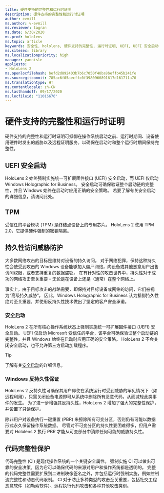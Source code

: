 ```yaml
---
title: 硬件支持的完整性和运行时证明
description: 硬件支持的完整性和运行时证明
author: evmill
ms.author: v-evmill
ms.reviewer: tagran
ms.date: 6/30/2020
ms.prod: hololens
ms.topic: article
keywords: 安全性, hololens, 硬件支持的完整性, 运行时证明, UEFI, UEFI 安全启动, 安全启动, TPM, 威胁防护, Windows 反持久性保证, 代码完整性, 代码保护,
ms.sitesec: library
ms.localizationpriority: high
manager: yannisle
appliesto:
- HoloLens 2
ms.openlocfilehash: befd2d892403b7b6c7050f48ba9beffb45b241fe
ms.sourcegitcommit: 785ac6f05aecffc0f3980960891617d161711a70
ms.translationtype: HT
ms.contentlocale: zh-CN
ms.lasthandoff: 09/17/2020
ms.locfileid: "11016676"
---
```

# 硬件支持的完整性和运行时证明

硬件支持的完整性和运行时证明可抵御在操作系统启动之前、运行时期间、设备使用硬件时发出的威胁以及远程证明服务，以确保在启动时和整个运行时期间保持完整性。

## UEFI 安全启动

HoloLens 2 始终强制实施统一可扩展固件接口 (UEFI) 安全启动，而 UEFI 仅启动 Windows Holographic for Business。
安全启动可确保验证整个启动链的完整性，并且 Windows 始终在启动时应用正确的安全策略。 若要了解有关安全启动的详细信息，请访问此处。

## TPM

受信任的平台模块 (TPM) 是终结点设备上的专用芯片。 HoloLens 2 使用 TPM 2.0，它提供硬件强制的密钥隔离。

## 持久性访问威胁防护

大多数网络攻击的目标是维持对设备的持久访问。 对于网络犯罪，保持这种持久性会使受到攻击的 Windows 设备能够加入僵尸网络，向设备或其他恶意用户出售访问权限，或者支持重复的数据盗窃。 在有针对性的攻击世界中，持久性对于成功的网络攻击至关重要 - 无论是在设备上还是（通常）在整个网络上。  

事实上，由于目标攻击的战略需要，即保持对目标设备或网络的访问，它们被视为“高级持久威胁”。 因此，Windows Holographic for Business 认为抵御持久性绝对至关重要，并使用反持久性技术做出了坚定的客户安全承诺。

### 安全启动 

HoloLens 2 在所有核心操作系统状态上强制实施统一可扩展固件接口 (UEFI) 安全启动。 UEFI 仅启动 Microsoft 受信任的平台，该平台可确保验证整个启动链的完整性，并且 Windows 始终在启动时应用正确的安全策略。 HoloLens 2 不会关闭安全启动，也不允许第三方启动加载程序。

> [!Tip]
> 了解有关[安全启动](https://docs.microsoft.com/windows-hardware/design/device-experiences/oem-secure-boot)的详细信息。

### Windows 反持久性保证

HoloLens 2 反持久性可确保其用户即使在系统运行时受到威胁的罕见情况下（如远程利用），只需关闭设备电源即可从系统中删除所有恶意代码，从而减轻此类事件的发生。 为了进一步增强其反持久性，HoloLens 2 增加了强大的完整性保护，并设置了只读保护。

除非用户对设备执行一键重置 (PBR) 来擦除所有可变分区，否则仍有可能以数据形式永久保留操作系统数据。 尽管对不可变分区的持久性要困难得多，但用户需要对 Hololens 2 执行 PBR 才能从可变部分中消除任何可能的威胁持久性。

## 代码完整性保护 

代码完整性 (CI) 是现代操作系统的一个关键安全属性。 强制实施 CI 可以做出可靠的安全决策，因为它可以确保代码的来源对用户和操作系统都是透明的。 完整的代码完整性需要扩展到二进制映像签名之外，并包括运行时强制实施，例如控制流完整性和动态代码限制。 CI 对于防止多种类型的攻击至关重要，包括社交工程恶意软件（如勒索软件）、远程执行代码攻击和各种其他攻击类别。
